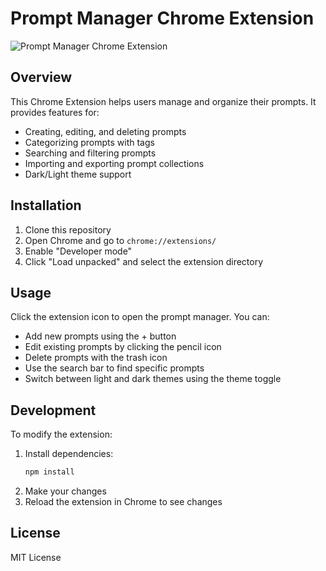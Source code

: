 # Prompt Manager Chrome Extension

![Prompt Manager Chrome Extension](https://miro.medium.com/v2/resize:fit:1100/format:webp/1*8vLgKGmfgDsf6B3JepyyOA.jpeg "Prompt Manager Chrome Extension")


## Overview

This Chrome Extension helps users manage and organize their prompts. It provides features for:

- Creating, editing, and deleting prompts
- Categorizing prompts with tags
- Searching and filtering prompts
- Importing and exporting prompt collections
- Dark/Light theme support

## Installation

1. Clone this repository
2. Open Chrome and go to `chrome://extensions/`
3. Enable "Developer mode"
4. Click "Load unpacked" and select the extension directory

## Usage

Click the extension icon to open the prompt manager. You can:

- Add new prompts using the + button
- Edit existing prompts by clicking the pencil icon
- Delete prompts with the trash icon
- Use the search bar to find specific prompts
- Switch between light and dark themes using the theme toggle

## Development

To modify the extension:

1. Install dependencies:
   ```bash
   npm install
   ```
2. Make your changes
3. Reload the extension in Chrome to see changes

## License

MIT License
